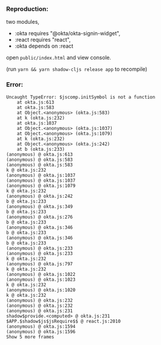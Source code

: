 ### Reproduction:

two modules,
- :okta requires "@okta/okta-signin-widget",
- :react requires "react",
- :okta depends on :react

open `public/index.html` and view console.

(run `yarn && yarn shadow-cljs release app` to recompile)

### Error:

```
Uncaught TypeError: $jscomp.initSymbol is not a function
    at okta.js:613
    at okta.js:583
    at Object.<anonymous> (okta.js:583)
    at k (okta.js:232)
    at okta.js:1037
    at Object.<anonymous> (okta.js:1037)
    at Object.<anonymous> (okta.js:1079)
    at k (okta.js:232)
    at Object.<anonymous> (okta.js:242)
    at b (okta.js:233)
(anonymous) @ okta.js:613
(anonymous) @ okta.js:583
(anonymous) @ okta.js:583
k @ okta.js:232
(anonymous) @ okta.js:1037
(anonymous) @ okta.js:1037
(anonymous) @ okta.js:1079
k @ okta.js:232
(anonymous) @ okta.js:242
b @ okta.js:233
(anonymous) @ okta.js:349
b @ okta.js:233
(anonymous) @ okta.js:276
b @ okta.js:233
(anonymous) @ okta.js:346
b @ okta.js:233
(anonymous) @ okta.js:346
b @ okta.js:233
(anonymous) @ okta.js:233
(anonymous) @ okta.js:233
k @ okta.js:232
(anonymous) @ okta.js:797
k @ okta.js:232
(anonymous) @ okta.js:1022
(anonymous) @ okta.js:1023
k @ okta.js:232
(anonymous) @ okta.js:1020
k @ okta.js:232
(anonymous) @ okta.js:232
(anonymous) @ okta.js:232
(anonymous) @ okta.js:231
shadow$provide.<computed> @ okta.js:231
$APP.$shadow$js$jsRequire$$ @ react.js:2010
(anonymous) @ okta.js:1594
(anonymous) @ okta.js:1596
Show 5 more frames
```

